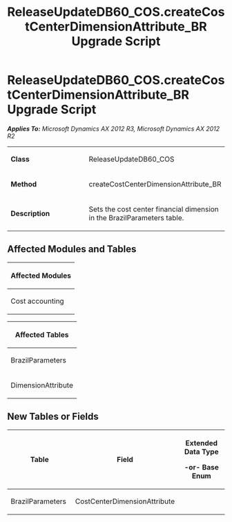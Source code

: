 ﻿---
title: ReleaseUpdateDB60_COS.createCostCenterDimensionAttribute_BR Upgrade Script
TOCTitle: ReleaseUpdateDB60_COS.createCostCenterDimensionAttribute_BR Upgrade Script
ms:assetid: d7f32719-7108-66ef-44fc-bd686b3b8f23
ms:mtpsurl: https://msdn.microsoft.com/en-us/library/JJ687107(v=AX.60)
ms:contentKeyID: 49711555
ms.date: 05/18/2015
mtps_version: v=AX.60
---

# ReleaseUpdateDB60\_COS.createCostCenterDimensionAttribute\_BR Upgrade Script 


_**Applies To:** Microsoft Dynamics AX 2012 R3, Microsoft Dynamics AX 2012 R2_

<table>
<colgroup>
<col style="width: 50%" />
<col style="width: 50%" />
</colgroup>
<tbody>
<tr class="odd">
<td><p><strong>Class</strong></p></td>
<td><p>ReleaseUpdateDB60_COS</p></td>
</tr>
<tr class="even">
<td><p><strong>Method</strong></p></td>
<td><p>createCostCenterDimensionAttribute_BR</p></td>
</tr>
<tr class="odd">
<td><p><strong>Description</strong></p></td>
<td><p>Sets the cost center financial dimension in the BrazilParameters table.</p></td>
</tr>
</tbody>
</table>


## Affected Modules and Tables

<table>
<colgroup>
<col style="width: 100%" />
</colgroup>
<thead>
<tr class="header">
<th><p>Affected Modules</p></th>
</tr>
</thead>
<tbody>
<tr class="odd">
<td><p>Cost accounting</p></td>
</tr>
</tbody>
</table>


<table>
<colgroup>
<col style="width: 100%" />
</colgroup>
<thead>
<tr class="header">
<th><p>Affected Tables</p></th>
</tr>
</thead>
<tbody>
<tr class="odd">
<td><p>BrazilParameters</p></td>
</tr>
<tr class="even">
<td><p>DimensionAttribute</p></td>
</tr>
</tbody>
</table>


## New Tables or Fields

<table>
<colgroup>
<col style="width: 33%" />
<col style="width: 33%" />
<col style="width: 33%" />
</colgroup>
<thead>
<tr class="header">
<th><p>Table</p></th>
<th><p>Field</p></th>
<th><p>Extended Data Type</p>
<p>-or- Base Enum</p></th>
</tr>
</thead>
<tbody>
<tr class="odd">
<td><p>BrazilParameters</p></td>
<td><p>CostCenterDimensionAttribute</p></td>
<td><p></p></td>
</tr>
</tbody>
</table>

  


